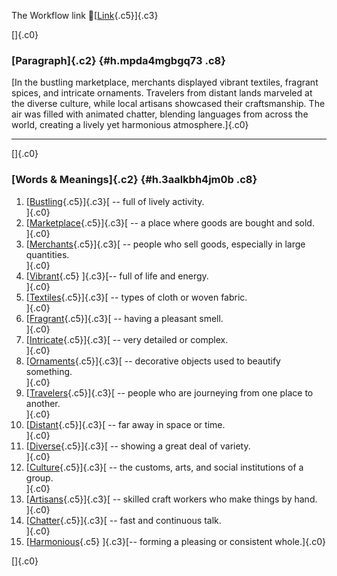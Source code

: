 The Workflow link
👏[[Link](https://www.google.com/url?q=http://www.google.com&sa=D&source=editors&ust=1759685030030508&usg=AOvVaw01A27PuoGq95h9cmGa2DaO){.c5}]{.c3}

[]{.c0}

### [Paragraph]{.c2} {#h.mpda4mgbgq73 .c8}

[In the bustling marketplace, merchants displayed vibrant textiles,
fragrant spices, and intricate ornaments. Travelers from distant lands
marveled at the diverse culture, while local artisans showcased their
craftsmanship. The air was filled with animated chatter, blending
languages from across the world, creating a lively yet harmonious
atmosphere.]{.c0}

------------------------------------------------------------------------

[]{.c0}

### [Words & Meanings]{.c2} {#h.3aalkbh4jm0b .c8}

1.  [[Bustling](https://www.google.com/url?q=http://www.google.com&sa=D&source=editors&ust=1759685030031534&usg=AOvVaw1gCEXxNPdcTHYTZU8dOKVK){.c5}]{.c3}[ --
    full of lively activity.\
    ]{.c0}
2.  [[Marketplace](https://www.google.com/url?q=http://www.google.com&sa=D&source=editors&ust=1759685030031787&usg=AOvVaw3LmPoB7Wtf-TUoJrp_HZLm){.c5}]{.c3}[ --
    a place where goods are bought and sold.\
    ]{.c0}
3.  [[Merchants](https://www.google.com/url?q=http://www.google.com&sa=D&source=editors&ust=1759685030031997&usg=AOvVaw0cF4yN9H8HjS4dyLuBxrTO){.c5}]{.c3}[ --
    people who sell goods, especially in large quantities.\
    ]{.c0}
4.  [[Vibrant](https://www.google.com/url?q=http://www.google.com&sa=D&source=editors&ust=1759685030032181&usg=AOvVaw0_OGRWq0vGiPWALBcZXJz4){.c5}
    ]{.c3}[-- full of life and energy.\
    ]{.c0}
5.  [[Textiles](https://www.google.com/url?q=http://www.google.com&sa=D&source=editors&ust=1759685030032357&usg=AOvVaw0b6IQTzPeGgN9h0FrBZg-i){.c5}]{.c3}[ --
    types of cloth or woven fabric.\
    ]{.c0}
6.  [[Fragrant](https://www.google.com/url?q=http://www.google.com&sa=D&source=editors&ust=1759685030032531&usg=AOvVaw24IPLg45m7FIJtSXwCL53E){.c5}]{.c3}[ --
    having a pleasant smell.\
    ]{.c0}
7.  [[Intricate](https://www.google.com/url?q=http://www.google.com&sa=D&source=editors&ust=1759685030032687&usg=AOvVaw1Zo5eTHW4uS4SSsNup4Qjg){.c5}]{.c3}[ --
    very detailed or complex.\
    ]{.c0}
8.  [[Ornaments](https://www.google.com/url?q=http://www.google.com&sa=D&source=editors&ust=1759685030032842&usg=AOvVaw3NOtjapyreWIHD6GxcjSo7){.c5}]{.c3}[ --
    decorative objects used to beautify something.\
    ]{.c0}
9.  [[Travelers](https://www.google.com/url?q=http://www.google.com&sa=D&source=editors&ust=1759685030033014&usg=AOvVaw1Yp_P1w83WRk-qtptOj6RC){.c5}]{.c3}[ --
    people who are journeying from one place to another.\
    ]{.c0}
10. [[Distant](https://www.google.com/url?q=http://www.google.com&sa=D&source=editors&ust=1759685030033189&usg=AOvVaw2CmAaKFo4f5w6xMXyXnq-s){.c5}]{.c3}[ --
    far away in space or time.\
    ]{.c0}
11. [[Diverse](https://www.google.com/url?q=http://www.google.com&sa=D&source=editors&ust=1759685030033352&usg=AOvVaw1KKhk3ka4eouVEYS68tTwT){.c5}]{.c3}[ --
    showing a great deal of variety.\
    ]{.c0}
12. [[Culture](https://www.google.com/url?q=http://www.google.com&sa=D&source=editors&ust=1759685030033529&usg=AOvVaw2YFAHkr74yhlpFksNWaUdN){.c5}]{.c3}[ --
    the customs, arts, and social institutions of a group.\
    ]{.c0}
13. [[Artisans](https://www.google.com/url?q=http://www.google.com&sa=D&source=editors&ust=1759685030033717&usg=AOvVaw1ZZR00206sBs-Wjb5r_ju2){.c5}]{.c3}[ --
    skilled craft workers who make things by hand.\
    ]{.c0}
14. [[Chatter](https://www.google.com/url?q=http://www.google.com&sa=D&source=editors&ust=1759685030033892&usg=AOvVaw1K0UT9KjFrDNoETQ-SNM7E){.c5}]{.c3}[ --
    fast and continuous talk.\
    ]{.c0}
15. [[Harmonious](https://www.google.com/url?q=http://www.google.com&sa=D&source=editors&ust=1759685030034050&usg=AOvVaw1lpvxgvTwxDgyII8CtZDlo){.c5}
    ]{.c3}[-- forming a pleasing or consistent whole.]{.c0}

[]{.c0}
